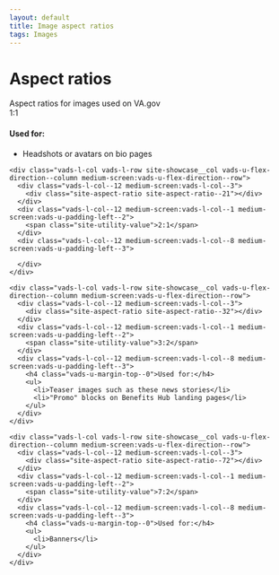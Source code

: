 ```yaml
---
layout: default
title: Image aspect ratios
tags: Images
---
```


# Aspect ratios


<div class="va-introtext">
Aspect ratios for images used on VA.gov
</div>

<div class="site-showcase">
  <div class="vads-l-row vads-u-flex-direction--column">
    <div class="vads-l-col vads-l-row site-showcase__col vads-u-flex-direction--column medium-screen:vads-u-flex-direction--row vads-u-border-top--0">
      <div class="vads-l-col--12 medium-screen:vads-l-col--3">
        <div class="site-aspect-ratio site-aspect-ratio--11"></div>
      </div>
      <div class="vads-l-col--12 medium-screen:vads-l-col--1 medium-screen:vads-u-padding-left--2">
        <span class="site-utility-value">1:1</span>
      </div>
      <div class="vads-l-col--12 medium-screen:vads-l-col--8 medium-screen:vads-u-padding-left--3">
        <h4 class="vads-u-margin-top--0">Used for:</h4>
        <ul>
          <li>Headshots or avatars on bio pages</li>
        </ul>
      </div>
    </div>

    <div class="vads-l-col vads-l-row site-showcase__col vads-u-flex-direction--column medium-screen:vads-u-flex-direction--row">
      <div class="vads-l-col--12 medium-screen:vads-l-col--3">
        <div class="site-aspect-ratio site-aspect-ratio--21"></div>
      </div>
      <div class="vads-l-col--12 medium-screen:vads-l-col--1 medium-screen:vads-u-padding-left--2">
        <span class="site-utility-value">2:1</span>
      </div>
      <div class="vads-l-col--12 medium-screen:vads-l-col--8 medium-screen:vads-u-padding-left--3">

      </div>
    </div>

    <div class="vads-l-col vads-l-row site-showcase__col vads-u-flex-direction--column medium-screen:vads-u-flex-direction--row">
      <div class="vads-l-col--12 medium-screen:vads-l-col--3">
        <div class="site-aspect-ratio site-aspect-ratio--32"></div>
      </div>
      <div class="vads-l-col--12 medium-screen:vads-l-col--1 medium-screen:vads-u-padding-left--2">
        <span class="site-utility-value">3:2</span>
      </div>
      <div class="vads-l-col--12 medium-screen:vads-l-col--8 medium-screen:vads-u-padding-left--3">
        <h4 class="vads-u-margin-top--0">Used for:</h4>
        <ul>
          <li>Teaser images such as these news stories</li>
          <li>"Promo" blocks on Benefits Hub landing pages</li>
        </ul>
      </div>
    </div>

    <div class="vads-l-col vads-l-row site-showcase__col vads-u-flex-direction--column medium-screen:vads-u-flex-direction--row">
      <div class="vads-l-col--12 medium-screen:vads-l-col--3">
        <div class="site-aspect-ratio site-aspect-ratio--72"></div>
      </div>
      <div class="vads-l-col--12 medium-screen:vads-l-col--1 medium-screen:vads-u-padding-left--2">
        <span class="site-utility-value">7:2</span>
      </div>
      <div class="vads-l-col--12 medium-screen:vads-l-col--8 medium-screen:vads-u-padding-left--3">
        <h4 class="vads-u-margin-top--0">Used for:</h4>
        <ul>
          <li>Banners</li>
        </ul>
      </div>
    </div>
  </div>
</div>
